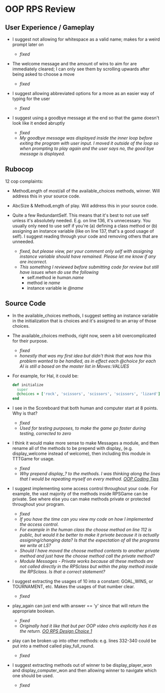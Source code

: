 # OOP RPS Review

## User Experience / Gameplay
- I suggest not allowing for whitespace as a valid name; makes for a weird
  prompt later on
  - *fixed*

- The welcome message and the amount of wins to aim for are immediately cleared;
  I can only see them by scrolling upwards after being asked to choose a move
  - *fixed*

- I suggest allowing abbreviated options for a move as an easier way of typing
  for the user
  - *fixed*

- I suggest using a goodbye message at the end so that the game doesn't look
  like it ended abruptly
  - *fixed*
  - *My goodbye message was displayed inside the inner loop before exiting the program with user input. I moved it outside of the loop so when prompting to play again and the user says no, the good bye message is displayed.*


## Rubocop

12 cop complaints:
- MethodLength of most/all of the available_choices methods, winner. Will address this in your source code.

- AbcSize & MethodLength of play. Will address this in your source code.

- Quite a few RedundantSelf. This means that it's best to not use self unless it's absolutely needed. E.g. on line 136, it's unnecessary. You usually only need to use self if you're (a) defining a class method or (b) assigning an instance variable (like on line 137, that's a good usage of self). I suggest reading through your code and removing others that are unneeded.
    - *fixed, but please view, per your comment only self with assigning instance variable should have remained. Please let me know if any are incorrect.*
    - *This something I reviewed before submitting code for review but still have issues when do use the following*
      - self.method ie        *human.name*
      - method ie             *name*
      - instance variable ie  *@name*

## Source Code

- In the available_choices methods, I suggest setting an instance variable in the initialization that is choices and it's assigned to an array of those choices.
- The available_choices methods, right now, seem a bit overcomplicated for their purpose.
  - *fixed*
  - *honestly that was my first idea but didn't think that was how this problem wanted to be handled, as in effect each @choice for each AI is still a based on the master list in Moves::VALUES*

- For example, for Hal, it could be:
  ``` ruby
  def initialize
    super
    @choices = ['rock', 'scissors', 'scissors', 'scissors', 'lizard']
  end
  ```

- I see in the Scoreboard that both human and computer start at 8 points. Why is that?
  - *fixed*
  - *Used for testing purposes, to make the game go faster during testing, corrected to zero*

- I think it would make more sense to make Messages a module, and then rename all of the methods to be prepend with display_ (e.g. display_welcome instead of welcome), then including this module in TTTGame for usage.
  - *fixed*
  - *Why prepend display_? to the methods. I was thinking along the lines that I would be repeating myself on every method. [OOP Coding Tips](https://launchschool.com/lessons/dfff5f6b/assignments/d632a90f)*


- I suggest implementing some access control throughout your code. For example, the vast majority of the methods inside RPSGame can be private. See where else you can make methods private or protected throughout your program.
  - *fixed*
  - *If you have the time can you view my code on how I implemented the access control.*
  - *For example in the human class the choose method on line 112 is public, but would it be better to make it private because it is actually assigning/changing data? Is that the expectation of all the programs we write at LS?*
  - *Should I have moved the choose method contents to another private method and just have the choose method call the private method?*
  -  *Module Messages - Private works because all these methods are not called directly in the RPSclass but within the play method inside the RPSclass. Is that a correct statement?*

- I suggest extracting the usages of 10 into a constant: GOAL_WINS, or TOURNAMENT, etc. Makes the usages of that number clear.
  - *fixed*

- play_again can just end with answer == 'y' since that will return the appropriate boolean.
  - *fixed*
  - *Originally had it like that but per OOP video chris explicitly has it as the return. [OO RPS Design Choice 1](https://launchschool.com/lessons/dfff5f6b/assignments/47ace186)*

- play can be broken up into other methods: e.g. lines 332-340 could be put into a method called play_full_round.
  - *fixed*

- I suggest extracting methods out of winner to be display_player_won and display_computer_won and then allowing winner to navigate which one should be used.
  - *fixed*
